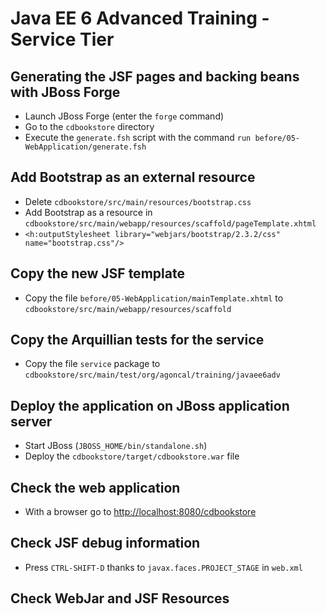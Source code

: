 # Java EE 6 Advanced Training - Service Tier

## Generating the JSF pages and backing beans with JBoss Forge

* Launch JBoss Forge (enter the `forge` command)
* Go to the `cdbookstore` directory
* Execute the `generate.fsh` script with the command `run before/05-WebApplication/generate.fsh` 

## Add Bootstrap as an external resource

* Delete `cdbookstore/src/main/resources/bootstrap.css`
* Add Bootstrap as a resource in `cdbookstore/src/main/webapp/resources/scaffold/pageTemplate.xhtml`
* `<h:outputStylesheet library="webjars/bootstrap/2.3.2/css" name="bootstrap.css"/>`

## Copy the new JSF template

* Copy the file `before/05-WebApplication/mainTemplate.xhtml` to `cdbookstore/src/main/webapp/resources/scaffold`

## Copy the Arquillian tests for the service

* Copy the file `service` package to `cdbookstore/src/main/test/org/agoncal/training/javaee6adv`

## Deploy the application on JBoss application server

* Start JBoss (`JBOSS_HOME/bin/standalone.sh`)
* Deploy the `cdbookstore/target/cdbookstore.war` file

## Check the web application

* With a browser go to [http://localhost:8080/cdbookstore]()

## Check JSF debug information

* Press `CTRL-SHIFT-D` thanks to `javax.faces.PROJECT_STAGE` in `web.xml`

## Check WebJar and JSF Resources




